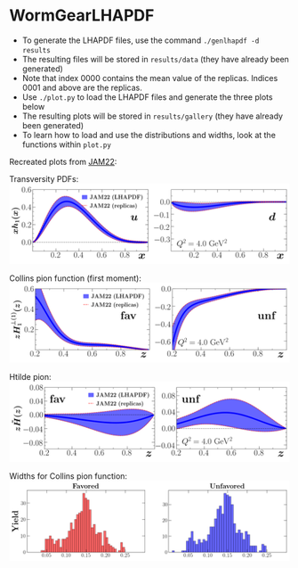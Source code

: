 # WormGearLHAPDF

* To generate the LHAPDF files, use the command ```./genlhapdf -d results```
* The resulting files will be stored in ```results/data``` (they have already been generated)
* Note that index 0000 contains the mean value of the replicas.  Indices 0001 and above are the replicas.
* Use ```./plot.py``` to load the LHAPDF files and generate the three plots below
* The resulting plots will be stored in ```results/gallery``` (they have already been generated)
* To learn how to load and use the distributions and widths, look at the functions within ```plot.py```





Recreated plots from [JAM22][JAM22]:

Transversity PDFs:
![plot](./results/gallery/lhapdf-transversity-Q2=4.00000-bands.png)

Collins pion function (first moment):
![plot](./results/gallery/lhapdf-collinspi-Q2=4.00000-bands.png)

Htilde pion:
![plot](./results/gallery/lhapdf-Htildepi-Q2=4.00000-bands.png)

Widths for Collins pion function:
![plot](./results/gallery/lhapdf-collinspi-widths.png)


[JAM22]: https://arxiv.org/abs/2205.00999


